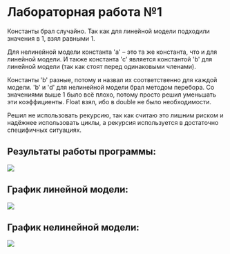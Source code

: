 # Лабораторная работа №1 #
Константы брал случайно. Так как для линейной модели подходили значения в 1, взял равными 1.

Для нелинейной модели константа 'а' – это та же константа, что и для линейной модели.
И также константа 'c' является константой 'b' для линейной модели (так как стоят перед одинаковыми членами).

Константы 'b' разные, потому и назвал их соответственно для каждой модели.
'b' и 'd' для нелинейной модели брал методом перебора. Со значениями выше 1 было всё плохо, потому просто решил уменьшать эти коэффициенты.
Float взял, ибо в double не было необходимости.

Решил не использовать рекурсию, так как считаю это лишним риском и надёжнее использовать циклы, а рекурсия используется в достаточно специфичных ситуациях.

## Результаты работы программы: ##
![](https://github.com/Pandem1r/MMIPU-2022/blob/main/trunk/as0005907/images/Results_lab1.png)
## График линейной модели: ##
![](https://github.com/Pandem1r/MMIPU-2022/blob/main/trunk/as0005907/images/Linear_Lab1.png)
## График нелинейной модели: ##
![](https://github.com/Pandem1r/MMIPU-2022/blob/main/trunk/as0005907/images/Nonlinear_Lab1.png)
